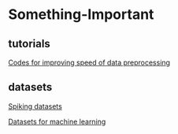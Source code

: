 # Something-Important

## tutorials

[Codes for improving speed of data preprocessing](https://zhuanlan.zhihu.com/p/45833152?utm_source=wechat_session&utm_medium=social&utm_oi=648054018908229632&from=timeline&isappinstalled=0)

## datasets

[Spiking datasets](https://www.garrickorchard.com/datasets)

[Datasets for machine learning](https://www.datasetlist.com/)
